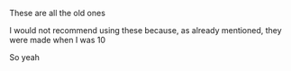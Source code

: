 These are all the old ones


I would not recommend using these because, as already mentioned, they were made when I was 10


So yeah
